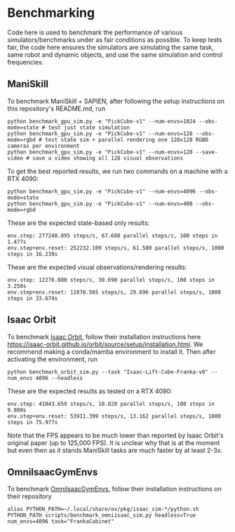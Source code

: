 # Benchmarking

Code here is used to benchmark the performance of various simulators/benchmarks under as fair conditions as possible. To keep tests fair, the code here ensures the simulators are simulating the same task, same robot and dynamic objects, and use the same simulation and control frequencies. 


## ManiSkill

To benchmark ManiSkill + SAPIEN, after following the setup instructions on this repository's README.md, run

```
python benchmark_gpu_sim.py -e "PickCube-v1" --num-envs=1024 --obs-mode=state # test just state simulation
python benchmark_gpu_sim.py -e "PickCube-v1" --num-envs=128 --obs-mode=rgbd # test state sim + parallel rendering one 128x128 RGBD cameras per environment
python benchmark_gpu_sim.py -e "PickCube-v1" --num-envs=128 --save-video # save a video showing all 128 visual observations
```


To get the best reported results, we run two commands on a machine with a RTX 4090:
```
python benchmark_gpu_sim.py -e "PickCube-v1" --num-envs=4096 --obs-mode=state
python benchmark_gpu_sim.py -e "PickCube-v1" --num-envs=400 --obs-mode=rgbd
```

These are the expected state-based only results:
```
env.step: 277248.895 steps/s, 67.688 parallel steps/s, 100 steps in 1.477s
env.step+env.reset: 252232.109 steps/s, 61.580 parallel steps/s, 1000 steps in 16.239s
```

These are the expected visual observations/rendering results:
```
env.step: 12276.080 steps/s, 30.690 parallel steps/s, 100 steps in 3.258s
env.step+env.reset: 11878.565 steps/s, 29.696 parallel steps/s, 1000 steps in 33.674s
```


## Isaac Orbit

To benchmark [Isaac Orbit](https://github.com/NVIDIA-Omniverse/orbit), follow their installation instructions here https://isaac-orbit.github.io/orbit/source/setup/installation.html. We recommend making a conda/mamba environment to install it. Then after activating the environment, run

```
python benchmark_orbit_sim.py --task "Isaac-Lift-Cube-Franka-v0" --num_envs 4096 --headless
```

These are the expected results as tested on a RTX 4090:
```
env.step: 41043.659 steps/s, 10.020 parallel steps/s, 100 steps in 9.980s
env.step+env.reset: 53911.399 steps/s, 13.162 parallel steps/s, 1000 steps in 75.977s
```

Note that the FPS appears to be much lower than reported by Isaac Orbit's original paper (up to 125,000 FPS). It is unclear why that is at the moment but even then as it stands ManiSkill tasks are much faster by at least 2-3x.

## OmniIsaacGymEnvs

To benchmark [OmniIsaacGymEnvs](https://github.com/NVIDIA-Omniverse/OmniIsaacGymEnvs), follow their installation instructions on their repository 

```
alias PYTHON_PATH=~/.local/share/ov/pkg/isaac_sim-*/python.sh
PYTHON_PATH scripts/benchmark_omniisaac_sim.py headless=True num_envs=4096 task="FrankaCabinet"
```
<!-- Notes: FrankaCabinet uses solver iterations 12 and 120:60 sim to control freq, which makes it run faster than other sims -->
<!-- 
## RoboSuite

To benchmark [Robosuite](https://github.com/ARISE-Initiative/robosuite) (powered by Mujoco), run

Note that RoboSuite currently has not integrated the new MJX which brings GPU parallelized simulation so speeds here are expectedly much lower. Once MJX is supported we will benchmark their GPU simulation properly. -->

